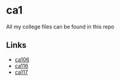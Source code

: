 # ca1

All my college files can be found in this repo

## Links
 - [ca106](http://student.computing.dcu.ie/~joycec27/portfolio)
 - [ca116](http://ca116.computing.dcu.ie/)
 - [ca117](https://ca117.computing.dcu.ie/html/index.html)